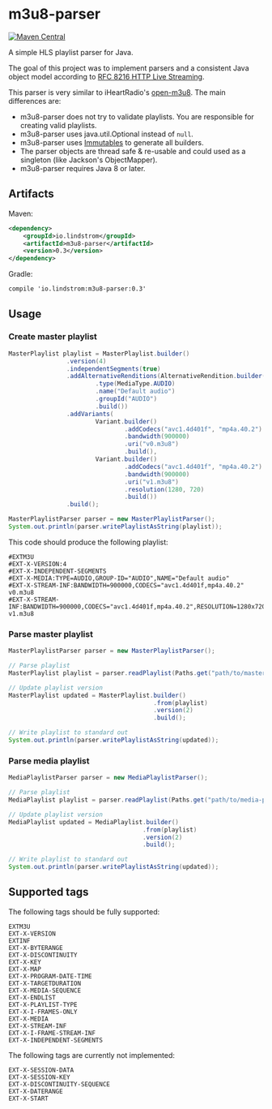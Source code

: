 # m3u8-parser
[![Maven Central](https://maven-badges.herokuapp.com/maven-central/io.lindstrom/m3u8-parser/badge.svg)](https://maven-badges.herokuapp.com/maven-central/io.lindstrom/m3u8-parser)

A simple HLS playlist parser for Java.

The goal of this project was to implement parsers and a consistent Java object model
according to [RFC 8216 HTTP Live Streaming](https://tools.ietf.org/html/rfc8216).

This parser is very similar to iHeartRadio's [open-m3u8](https://github.com/iheartradio/open-m3u8). The main differences are:
 * m3u8-parser does not try to validate playlists. You are responsible for creating valid playlists.
 * m3u8-parser uses java.util.Optional instead of `null`.
 * m3u8-parser uses [Immutables](https://immutables.github.io/) to generate all builders.
 * The parser objects are thread safe & re-usable and could used as a singleton (like Jackson's ObjectMapper).
 * m3u8-parser requires Java 8 or later.

## Artifacts
Maven:
```xml
<dependency>
    <groupId>io.lindstrom</groupId>
    <artifactId>m3u8-parser</artifactId>
    <version>0.3</version>
</dependency>
```

Gradle:
```
compile 'io.lindstrom:m3u8-parser:0.3'
```

## Usage

### Create master playlist
```java
MasterPlaylist playlist = MasterPlaylist.builder()
                .version(4)
                .independentSegments(true)
                .addAlternativeRenditions(AlternativeRendition.builder()
                        .type(MediaType.AUDIO)
                        .name("Default audio")
                        .groupId("AUDIO")
                        .build())
                .addVariants(
                        Variant.builder()
                                .addCodecs("avc1.4d401f", "mp4a.40.2")
                                .bandwidth(900000)
                                .uri("v0.m3u8")
                                .build(),
                        Variant.builder()
                                .addCodecs("avc1.4d401f", "mp4a.40.2")
                                .bandwidth(900000)
                                .uri("v1.m3u8")
                                .resolution(1280, 720)
                                .build())
                .build();

MasterPlaylistParser parser = new MasterPlaylistParser();
System.out.println(parser.writePlaylistAsString(playlist));
```

This code should produce the following playlist:
```
#EXTM3U
#EXT-X-VERSION:4
#EXT-X-INDEPENDENT-SEGMENTS
#EXT-X-MEDIA:TYPE=AUDIO,GROUP-ID="AUDIO",NAME="Default audio"
#EXT-X-STREAM-INF:BANDWIDTH=900000,CODECS="avc1.4d401f,mp4a.40.2"
v0.m3u8
#EXT-X-STREAM-INF:BANDWIDTH=900000,CODECS="avc1.4d401f,mp4a.40.2",RESOLUTION=1280x720
v1.m3u8
```

### Parse master playlist
```java
MasterPlaylistParser parser = new MasterPlaylistParser();

// Parse playlist
MasterPlaylist playlist = parser.readPlaylist(Paths.get("path/to/master.m3u8"));

// Update playlist version
MasterPlaylist updated = MasterPlaylist.builder()
                                        .from(playlist)
                                        .version(2)
                                        .build();

// Write playlist to standard out
System.out.println(parser.writePlaylistAsString(updated));
```

### Parse media playlist
```java
MediaPlaylistParser parser = new MediaPlaylistParser();

// Parse playlist
MediaPlaylist playlist = parser.readPlaylist(Paths.get("path/to/media-playlist.m3u8"));

// Update playlist version
MediaPlaylist updated = MediaPlaylist.builder()
                                     .from(playlist)
                                     .version(2)
                                     .build();

// Write playlist to standard out
System.out.println(parser.writePlaylistAsString(updated));
```

## Supported tags
The following tags should be fully supported:
```
EXTM3U
EXT-X-VERSION
EXTINF
EXT-X-BYTERANGE
EXT-X-DISCONTINUITY
EXT-X-KEY
EXT-X-MAP
EXT-X-PROGRAM-DATE-TIME
EXT-X-TARGETDURATION
EXT-X-MEDIA-SEQUENCE
EXT-X-ENDLIST
EXT-X-PLAYLIST-TYPE
EXT-X-I-FRAMES-ONLY
EXT-X-MEDIA
EXT-X-STREAM-INF
EXT-X-I-FRAME-STREAM-INF
EXT-X-INDEPENDENT-SEGMENTS
```

The following tags are currently not implemented:
```
EXT-X-SESSION-DATA
EXT-X-SESSION-KEY
EXT-X-DISCONTINUITY-SEQUENCE
EXT-X-DATERANGE
EXT-X-START
```

